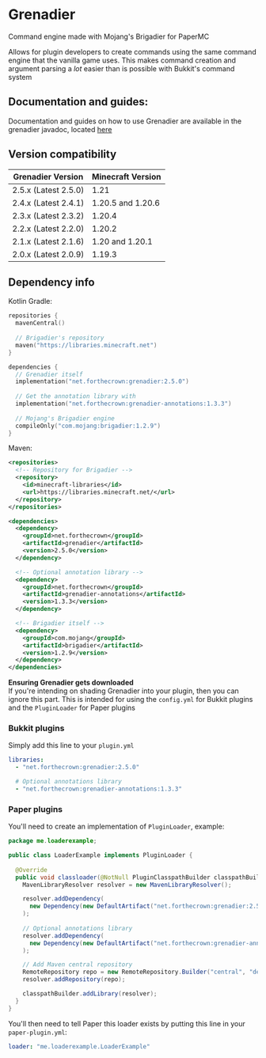 # Grenadier
Command engine made with Mojang's Brigadier for PaperMC
  
Allows for plugin developers to create commands using the same
command engine that the vanilla game uses. This makes command
creation and argument parsing a *lot* easier than is possible
with Bukkit's command system

## Documentation and guides:
Documentation and guides on how to use Grenadier are available
in the grenadier javadoc, located [here](https://www.javadoc.io/doc/net.forthecrown/grenadier/latest/index.html)

## Version compatibility
| Grenadier Version    | Minecraft Version |
|----------------------|-------------------|
| 2.5.x (Latest 2.5.0) | 1.21              |
| 2.4.x (Latest 2.4.1) | 1.20.5 and 1.20.6 |
| 2.3.x (Latest 2.3.2) | 1.20.4            |
| 2.2.x (Latest 2.2.0) | 1.20.2            |
| 2.1.x (Latest 2.1.6) | 1.20 and 1.20.1   |
| 2.0.x (Latest 2.0.9) | 1.19.3            |

## Dependency info
Kotlin Gradle: 
```kotlin
repositories {
  mavenCentral()
  
  // Brigadier's repository
  maven("https://libraries.minecraft.net")
}

dependencies {
  // Grenadier itself
  implementation("net.forthecrown:grenadier:2.5.0")
  
  // Get the annotation library with
  implementation("net.forthecrown:grenadier-annotations:1.3.3")
  
  // Mojang's Brigadier engine
  compileOnly("com.mojang:brigadier:1.2.9")
}
```
Maven:
```xml
<repositories>
  <!-- Repository for Brigadier -->
  <repository>
    <id>minecraft-libraries</id>
    <url>https://libraries.minecraft.net/</url>
  </repository>
</repositories>

<dependencies>
  <dependency>
    <groupId>net.forthecrown</groupId>
    <artifactId>grenadier</artifactId>
    <version>2.5.0</version>
  </dependency>

  <!-- Optional annotation library -->
  <dependency>
    <groupId>net.forthecrown</groupId>
    <artifactId>grenadier-annotations</artifactId>
    <version>1.3.3</version>
  </dependency>

  <!-- Brigadier itself -->
  <dependency>
    <groupId>com.mojang</groupId>
    <artifactId>brigadier</artifactId>
    <version>1.2.9</version>
  </dependency>
</dependencies>
```
**Ensuring Grenadier gets downloaded**  
If you're intending on shading Grenadier into your plugin, then you can ignore this part. This is intended for using the 
`config.yml` for Bukkit plugins and the `PluginLoader` for Paper plugins
  
### Bukkit plugins
Simply add this line to your `plugin.yml`
```yml
libraries:
  - "net.forthecrown:grenadier:2.5.0"

  # Optional annotations library
  - "net.forthecrown:grenadier-annotations:1.3.3"
```
### Paper plugins
You'll need to create an implementation of `PluginLoader`, example: 
```java
package me.loaderexample;

public class LoaderExample implements PluginLoader {
  
  @Override
  public void classloader(@NotNull PluginClasspathBuilder classpathBuilder) {
    MavenLibraryResolver resolver = new MavenLibraryResolver();

    resolver.addDependency(
      new Dependency(new DefaultArtifact("net.forthecrown:grenadier:2.5.0"), null)
    );
    
    // Optional annotations library
    resolver.addDependency(
      new Dependency(new DefaultArtifact("net.forthecrown:grenadier-annotations:1.3.3"), null)
    );

    // Add Maven central repository
    RemoteRepository repo = new RemoteRepository.Builder("central", "default", "https://repo1.maven.org/maven2/").build();
    resolver.addRepository(repo);

    classpathBuilder.addLibrary(resolver);
  }
}
```
You'll then need to tell Paper this loader exists by putting this line in your 
`paper-plugin.yml`: 
```yml
loader: "me.loaderexample.LoaderExample"
```
